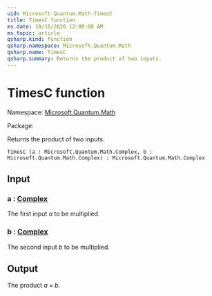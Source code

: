 ```yaml
---
uid: Microsoft.Quantum.Math.TimesC
title: TimesC function
ms.date: 10/16/2020 12:00:00 AM
ms.topic: article
qsharp.kind: function
qsharp.namespace: Microsoft.Quantum.Math
qsharp.name: TimesC
qsharp.summary: Returns the product of two inputs.
---
```


# TimesC function

Namespace: [Microsoft.Quantum.Math](xref:Microsoft.Quantum.Math)

Package: [](https://nuget.org/packages/)


Returns the product of two inputs.

```Q#
TimesC (a : Microsoft.Quantum.Math.Complex, b : Microsoft.Quantum.Math.Complex) : Microsoft.Quantum.Math.Complex
```


## Input

### a : [Complex](xref:Microsoft.Quantum.Math.Complex)

The first input $a$ to be multiplied.


### b : [Complex](xref:Microsoft.Quantum.Math.Complex)

The second input $b$ to be multiplied.



## Output

The product $a \times b$.